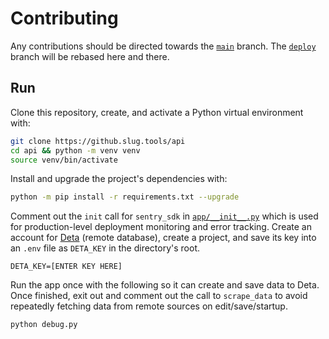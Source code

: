 # Contributing

Any contributions should be directed towards the [`main`](https://github.slug.tools/api) branch. The [`deploy`](https://github.slug.tools/api) branch will be rebased here and there.

## Run

Clone this repository, create, and activate a Python virtual environment with:

```bash
git clone https://github.slug.tools/api
cd api && python -m venv venv
source venv/bin/activate
```

Install and upgrade the project's dependencies with:

```bash
python -m pip install -r requirements.txt --upgrade
```

Comment out the `init` call for `sentry_sdk` in [`app/__init__.py`](https://github.slug.tools/api/blob/main/app/__init__.py) which is used for production-level deployment monitoring and error tracking. Create an account for [Deta](https://web.deta.sh/) (remote database), create a project, and save its key into an `.env` file as `DETA_KEY` in the directory's root.

```env
DETA_KEY=[ENTER KEY HERE]
```

Run the app once with the following so it can create and save data to Deta. Once finished, exit out and comment out the call to `scrape_data` to avoid repeatedly fetching data from remote sources on edit/save/startup.

```bash
python debug.py
```
